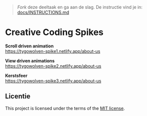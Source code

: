 > _Fork_ deze deeltaak en ga aan de slag. 
De instructie vind je in: [docs/INSTRUCTIONS.md](docs/INSTRUCTIONS.md)

# Creative Coding Spikes

**Scroll driven animation** <br>
https://tygowolven-spike1.netlify.app/about-us

**View driven animations** <br>
https://tygowolven-spike2.netlify.app/about-us

**Kerstsfeer** <br>
https://tygowolven-spike3.netlify.app/about-us

## Licentie

This project is licensed under the terms of the [MIT license](./LICENSE).
